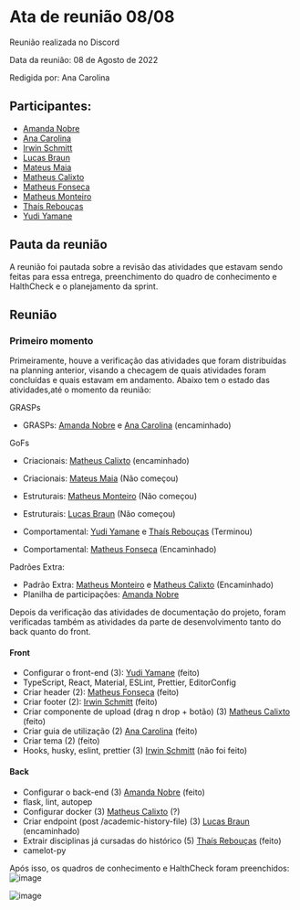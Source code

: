 # Ata de reunião 08/08

Reunião realizada no Discord

Data da reunião: 08 de Agosto de 2022

Redigida por: Ana Carolina

## Participantes:
- [Amanda Nobre](https://github.com/AmandaNbr)
- [Ana Carolina](https://github.com/AnaCarolinaRodriguesLeite)
- [Irwin Schmitt](https://github.com/irwinschmitt)
- [Lucas Braun](https://github.com/lbvx)
- [Mateus Maia](https://github.com/mateusmaiamaia)
- [Matheus Calixto](https://github.com/matheuscvp)
- [Matheus Fonseca](https://github.com/gatotabaco) 
- [Matheus Monteiro](https://github.com/matheusyanmonteiro)
- [Thaís Rebouças](https://github.com/thais-ra)
- [Yudi Yamane](https://github.com/yudi-azvd)

## Pauta da reunião

A reunião foi pautada sobre a revisão das atividades que estavam sendo feitas para essa entrega, preenchimento do quadro de conhecimento e HalthCheck e o planejamento da sprint.
 
## Reunião

### Primeiro momento
Primeiramente, houve a verificação das atividades que foram distribuídas na planning anterior, visando a checagem de quais atividades foram concluídas e quais estavam em andamento. Abaixo tem o estado das atividades,até o momento da reunião:

GRASPs
- GRASPs: [Amanda Nobre](https://github.com/AmandaNbr) e [Ana Carolina](https://github.com/AnaCarolinaRodriguesLeite) (encaminhado) 

GoFs
- Criacionais: [Matheus Calixto](https://github.com/matheuscvp) (encaminhado)
- Criacionais: [Mateus Maia](https://github.com/mateusmaiamaia) (Não começou)

- Estruturais: [Matheus Monteiro](https://github.com/matheusyanmonteiro) (Não começou)
- Estruturais: [Lucas Braun](https://github.com/lbvx) (Não começou)

- Comportamental: [Yudi Yamane](https://github.com/yudi-azvd) e [Thaís Rebouças](https://github.com/thais-ra) (Terminou)
- Comportamental: [Matheus Fonseca](https://github.com/gatotabaco) (Encaminhado)

Padrões Extra:
- Padrão Extra: [Matheus Monteiro](https://github.com/matheusyanmonteiro) e [Matheus Calixto](https://github.com/matheuscvp) (Encaminhado)
- Planilha de participações: [Amanda Nobre](https://github.com/AmandaNbr)

Depois da verificação das atividades de documentação do projeto, foram verificadas também as atividades da parte de desenvolvimento tanto do back quanto do front.

#### Front
- Configurar o front-end (3): [Yudi Yamane](https://github.com/yudi-azvd) (feito)
- TypeScript, React, Material, ESLint, Prettier, EditorConfig
- Criar header (2): [Matheus Fonseca](https://github.com/gatotabaco) (feito)
- Criar footer (2): [Irwin Schmitt](https://github.com/irwinschmitt) (feito)
- Criar componente de upload (drag n drop + botão) (3) [Matheus Calixto](https://github.com/matheuscvp) (feito)
- Criar guia de utilização (2) [Ana Carolina](https://github.com/AnaCarolinaRodriguesLeite)  (feito)
- Criar tema (2)  (feito)
- Hooks, husky, eslint, prettier (3) [Irwin Schmitt](https://github.com/irwinschmitt) (não foi feito)

#### Back
- Configurar o back-end (3) [Amanda Nobre](https://github.com/AmandaNbr) (feito)
- flask, lint, autopep
- Configurar docker (3) [Matheus Calixto](https://github.com/matheuscvp) (?)
- Criar endpoint (post /academic-history-file) (3) [Lucas Braun](https://github.com/lbvx) (encaminhado)
- Extrair disciplinas já cursadas do histórico (5) [Thaís Rebouças](https://github.com/thais-ra) (feito)
- camelot-py 

Após isso, os quadros de conhecimento e HalthCheck foram preenchidos:
![image](https://user-images.githubusercontent.com/49570180/184256686-accfe611-e800-4abc-a4bc-dbffda653d21.png)

![image](https://user-images.githubusercontent.com/49570180/184256763-d863737e-154f-4bfa-b765-240b3241a166.png)
